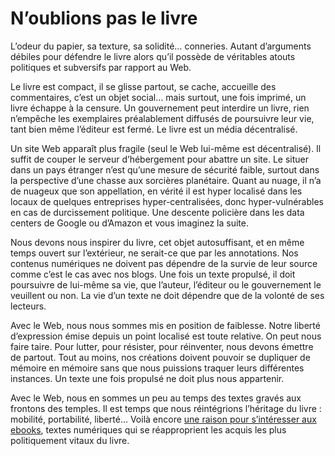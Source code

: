 # N’oublions pas le livre

L’odeur du papier, sa texture, sa solidité… conneries. Autant d’arguments débiles pour défendre le livre alors qu’il possède de véritables atouts politiques et subversifs par rapport au Web.<span id="more-16756"></span>

Le livre est compact, il se glisse partout, se cache, accueille des commentaires, c’est un objet social… mais surtout, une fois imprimé, un livre échappe à la censure. Un gouvernement peut interdire un livre, rien n’empêche les exemplaires préalablement diffusés de poursuivre leur vie, tant bien même l’éditeur est fermé. Le livre est un média décentralisé.

Un site Web apparaît plus fragile (seul le Web lui-même est décentralisé). Il suffit de couper le serveur d’hébergement pour abattre un site. Le situer dans un pays étranger n’est qu’une mesure de sécurité faible, surtout dans la perspective d’une chasse aux sorcières planétaire. Quant au nuage, il n’a de nuageux que son appellation, en vérité il est hyper localisé dans les locaux de quelques entreprises hyper-centralisées, donc hyper-vulnérables en cas de durcissement politique. Une descente policière dans les data centers de Google ou d’Amazon et vous imaginez la suite.

Nous devons nous inspirer du livre, cet objet autosuffisant, et en même temps ouvert sur l’extérieur, ne serait-ce que par les annotations. Nos contenus numériques ne doivent pas dépendre de la survie de leur source comme c’est le cas avec nos blogs. Une fois un texte propulsé, il doit poursuivre de lui-même sa vie, que l’auteur, l’éditeur ou le gouvernement le veuillent ou non. La vie d’un texte ne doit dépendre que de la volonté de ses lecteurs.

Avec le Web, nous nous sommes mis en position de faiblesse. Notre liberté d’expression émise depuis un point localisé est toute relative. On peut nous faire taire. Pour lutter, pour résister, pour réinventer, nous devons émettre de partout. Tout au moins, nos créations doivent pouvoir se dupliquer de mémoire en mémoire sans que nous puissions traquer leurs différentes instances. Un texte une fois propulsé ne doit plus nous appartenir.

Avec le Web, nous en sommes un peu au temps des textes gravés aux frontons des temples. Il est temps que nous réintégrions l’héritage du livre : mobilité, portabilité, liberté… Voilà encore [une raison pour s’intéresser aux ebooks](https://tcrouzet.com/2010/05/23/defendre-livre-electronique/), textes numériques qui se réapproprient les acquis les plus politiquement vitaux du livre.